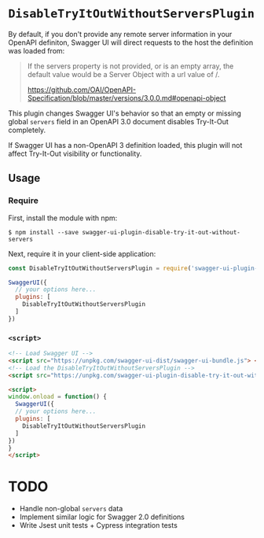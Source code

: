 # `DisableTryItOutWithoutServersPlugin`

By default, if you don't provide any remote server information in your OpenAPI definiton, Swagger UI will direct requests to the host the definition was loaded from:

> If the servers property is not provided, or is an empty array, the default value would be a Server Object with a url value of /.
> 
> https://github.com/OAI/OpenAPI-Specification/blob/master/versions/3.0.0.md#openapi-object

This plugin changes Swagger UI's behavior so that an empty or missing global `servers` field in an OpenAPI 3.0 document disables Try-It-Out completely.

If Swagger UI has a non-OpenAPI 3 definition loaded, this plugin will not affect Try-It-Out visibility or functionality.

## Usage

### Require

First, install the module with npm:
```
$ npm install --save swagger-ui-plugin-disable-try-it-out-without-servers
```

Next, require it in your client-side application:

```js
const DisableTryItOutWithoutServersPlugin = require('swagger-ui-plugin-disable-try-it-out-without-servers');

SwaggerUI({
  // your options here...
  plugins: [
    DisableTryItOutWithoutServersPlugin
  ]
})
```

### `<script>`

```html
<!-- Load Swagger UI -->
<script src="https://unpkg.com/swagger-ui-dist/swagger-ui-bundle.js"> </script> 
<!-- Load the DisableTryItOutWithoutServersPlugin -->
<script src="https://unpkg.com/swagger-ui-plugin-disable-try-it-out-without-servers"> </script>

<script>
window.onload = function() {
  SwaggerUI({
  // your options here...
  plugins: [
    DisableTryItOutWithoutServersPlugin
  ]
})
}
</script>
```

# TODO

- Handle non-global `servers` data
- Implement similar logic for Swagger 2.0 definitions
- Write Jsest unit tests + Cypress integration tests
